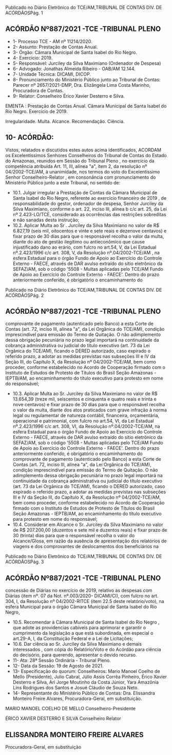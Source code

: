 Publicado  no  Diário  Eletrônico do TCE/AM,TRIBUNAL DE CONTAS DIV. DE ACÓRDÃOSPág. 1

## ACÓRDÃO Nº887/2021 -TCE -TRIBUNAL PLENO

- 1- Processo TCE - AM nº 11214/2020.
- 2- Assunto: Prestação de Contas Anual.
- 3- Órgão: Câmara Municipal de Santa Isabel do Rio Negro.
- 4- Exercício: 2019.
- 5- Responsável: Jurciley da Silva Maximiano (Ordenador de Despesa)
- 6- Advogado: Jonathas Almeida Ribeiro - OAB/AM 12.144.
- 7- Unidade Técnica: DICAMI, DICOP.
- 8- Pronunciamento  do  Ministério  Público  junto  ao  Tribunal  de  Contas: Parecer  nº 2657/2021-DMP, Dra. Elizângela Lima Costa Marinho, Procuradora de Contas.
- 9- Relator: Conselheiro Érico Xavier Desterro e Silva.

EMENTA : Prestação  de  Contas  Anual. Câmara Municipal  de  Santa  Isabel  do  Rio  Negro.  Exercício de 2019.

Irregularidade. Multa. Alcance. Recomendação. Ciência.

## 10-  ACÓRDÃO:

Vistos, relatados e discutidos estes autos acima identificados, ACORDAM os Excelentíssimos Senhores Conselheiros do Tribunal de Contas do Estado do Amazonas, reunidos em Sessão do Tribunal Pleno , no exercício da competência atribuída Art. 11, III, alínea "a", item 2, da resolução nº 04/2002-TCE/AM, à unanimidade, nos termos do voto do Excelentíssimo Senhor Conselheiro-Relator , em consonância com pronunciamento do Ministério Público junto a este Tribunal, no sentido de:

- 10.1. Julgar irregular a Prestação de Contas da Câmara Municipal de Santa Isabel  do  Rio  Negro,  referente  ao  exercício  financeiro  de  2019 ,  de responsabilidade do gestor, ordenador de despesa, Senhor Jurciley da Silva Maximiano, conforme o art. 22, inciso III, alínea b c/c  art.  25,  da Lei nº 2.423-LO/TCE, considerado as ocorrências das restrições sobreditas e não sanadas desta instrução;
- 10.2. Aplicar  Multa ao  Sr . Jurciley  da  Silva  Maximiano  no  valor  de  R$ 6.827,19 (seis mil, oitocentos e vinte e sete reais e dezenove centavos) e fixar prazo de 30 dias para que o responsável recolha o valor da multa, diante do ato de gestão ilegítimo ou antieconômico que cause injustificado  dano  ao  erário,  com  fulcro  no  art.54,  V,  da  Lei  Estadual nº.2.423/1996  c/c  art.  308,  V,  da  Resolução  nº.04/2002-TCE/AM  ,  na esfera Estadual para o órgão Fundo de Apoio ao Exercício do Controle Externo - FAECE, através de DAR avulso extraído do sítio eletrônico da SEFAZ/AM,  sob  o  código  '5508  -  Multas  aplicadas  pelo  TCE/AM  Fundo de Apoio ao Exercício do Controle Externo - FAECE'. Dentro do prazo  anteriormente  conferido,  é  obrigatório  o  encaminhamento  do

Publicado  no  Diário  Eletrônico do TCE/AM,TRIBUNAL DE CONTAS DIV. DE ACÓRDÃOSPág. 2

## ACÓRDÃO Nº887/2021 -TCE -TRIBUNAL PLENO

comprovante  de  pagamento  (autenticado  pelo  Banco)  a  esta  Corte  de Contas  (art.  72,  inciso  III,  alínea  "a",  da  Lei  Orgânica  do  TCE/AM), condição  imprescindível  para  emissão  do  Termo  de  Quitação.  O  não adimplemento dessa obrigação  pecuniária  no  prazo  legal  importará  na continuidade  da  cobrança  administrativa  ou  judicial  do  título  executivo (art. 73 da Lei Orgânica do TCE/AM), ficando o DERED autorizado, caso expirado o referido prazo, a adotar as medidas previstas nas subseções III  e  IV  da  Seção III, do Capítulo X, da Resolução nº 04/2002-TCE/AM, bem como proceder, conforme estabelecido no Acordo de Cooperação firmado  com  o  Instituto  de  Estudos  de  Protesto  de  Títulos  do  Brasil  Seção Amazonas - IEPTB/AM, ao encaminhamento do título executivo para protesto em nome do responsável;

- 10.3. Aplicar  Multa ao  Sr. Jurciley  da  Silva  Maximiano  no  valor  de  R$ 13.654,39 (treze mil, seiscentos e cinquenta e quatro reais e trinta e nove centavos) e  fixar prazo  de  30  dias para  que  o  responsável  recolha  o valor da multa, diante dos atos praticados com grave infração à norma legal  ou  regulamentar  de  natureza  contábil,  financeira,  orçamentária, operacional  e  patrimonial,  com  fulcro  no  art.54,  VI,  da  Lei  Estadual nº.2.423/1996  c/c  art.  308,  VI,  da  Resolução  nº.04/2002-TCE/AM,  na esfera Estadual para o órgão Fundo de Apoio ao Exercício do Controle Externo - FAECE, através de DAR avulso extraído do sítio eletrônico da SEFAZ/AM,  sob  o  código  '5508  -  Multas  aplicadas  pelo  TCE/AM  Fundo de Apoio ao Exercício do Controle Externo - FAECE'. Dentro do prazo  anteriormente  conferido,  é  obrigatório  o  encaminhamento  do comprovante  de  pagamento  (autenticado  pelo  Banco)  a  esta  Corte  de Contas  (art.  72,  inciso  III,  alínea  "a",  da  Lei  Orgânica  do  TCE/AM), condição  imprescindível  para  emissão  do  Termo  de  Quitação.  O  não adimplemento dessa obrigação  pecuniária  no  prazo  legal  importará  na continuidade  da  cobrança  administrativa  ou  judicial  do  título  executivo (art. 73 da Lei Orgânica do TCE/AM), ficando o DERED autorizado, caso expirado o referido prazo, a adotar as medidas previstas nas subseções III  e  IV  da  Seção III, do Capítulo X, da Resolução nº 04/2002-TCE/AM, bem como proceder, conforme estabelecido no Acordo de Cooperação firmado  com  o  Instituto  de  Estudos  de  Protesto  de  Títulos  do  Brasil  Seção Amazonas - IEPTB/AM, ao encaminhamento do título executivo para protesto em nome do responsável;
- 10.4. Considerar em Alcance o Sr. Jurciley da Silva Maximiano no  valor de R$ 207.200,00 (duzentos e sete mil e duzentos reais) e fixar prazo de 30 (trinta) dias para que o responsável recolha o valor do Alcance/Glosa, em razão da ausência de apresentação dos relatórios de viagens  e  dos  comprovantes  de  deslocamentos  dos  beneficiários  na

Publicado  no  Diário  Eletrônico do TCE/AM,TRIBUNAL DE CONTAS DIV. DE ACÓRDÃOSPág. 3

## ACÓRDÃO Nº887/2021 -TCE -TRIBUNAL PLENO

concessão de Diárias  no  exercício  de  2019,  relativo  as  despesas  com Diárias (item nº. 07 da Not. nº.003/2020- DICAMI/CI), com fulcro no art. 304, I, da Resolução nº 04/2002-RITCE (item 22.5 deste relatório/voto), na esfera Municipal para o órgão Câmara Municipal de Santa Isabel do Rio Negro,

- 10.5. Recomendar à Câmara Municipal de Santa Isabel do Rio Negro , que adote as providencias cabíveis para aprimorar e garantir o cumprimento da  legislação  a  que  está  subordinada,  em  especial  o  art.29-A,  I,  da Constituição Federal e a Lei de Licitações;
- 10.6. Dar ciência ao Sr. Jurciley da Silva Maximiano e demais interessados , com cópia do Relatório/Voto e do Acórdão para ciência do decisório, para querendo, apresentar o devido recurso.
- 11-  Ata: 28ª Sessão Ordinária - Tribunal Pleno.
- 12-  Data da Sessão: 19 de Agosto de 2021.
- 13-  Especificação do quorum: Conselheiros: Mario Manoel Coelho de Mello (Presidente), Julio Cabral, Júlio Assis Corrêa Pinheiro, Érico Xavier Desterro e Silva, Ari  Jorge  Moutinho  da  Costa  Júnior,  Yara  Amazônia  Lins  Rodrigues  dos  Santos  e Josué Cláudio de Souza Neto.
- 14-  Representante do Ministério Público de Contas: Dra. Elissandra Monteiro Freire Alvares, Procuradora-Geral, em substituição.

MARIO MANOEL COELHO DE MELLO Conselheiro-Presidente

ÉRICO XAVIER DESTERRO E SILVA Conselheiro Relator

## ELISSANDRA MONTEIRO FREIRE ALVARES

Procuradora-Geral, em substituição